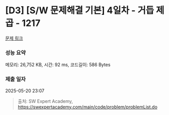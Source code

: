 # [D3] [S/W 문제해결 기본] 4일차 - 거듭 제곱 - 1217 

[문제 링크](https://swexpertacademy.com/main/code/problem/problemDetail.do?contestProbId=AV14dUIaAAUCFAYD) 

### 성능 요약

메모리: 26,752 KB, 시간: 92 ms, 코드길이: 586 Bytes

### 제출 일자

2025-05-20 23:07



> 출처: SW Expert Academy, https://swexpertacademy.com/main/code/problem/problemList.do
